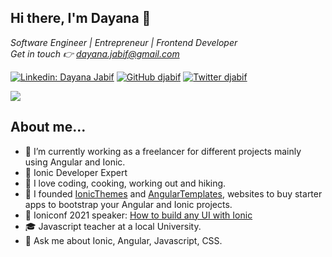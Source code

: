 <h2> Hi there, I'm Dayana 👋</h2>
<p><em>Software Engineer | Entrepreneur | Frontend Developer</br>
Get in touch 👉 <a href="mailto:dayana.jabif@gmail.com" target="_blank">dayana.jabif@gmail.com</a></em></p>

[![Linkedin: Dayana Jabif](https://img.shields.io/badge/-dayanajabif-blue?style=flat-square&logo=Linkedin&logoColor=white&link=https://www.linkedin.com/in/dayanajabif/)](https://www.linkedin.com/in/dayanajabif/)
[![GitHub djabif](https://img.shields.io/github/followers/djabif?label=follow&style=social)](https://github.com/djabif)
[![Twitter djabif](https://img.shields.io/twitter/follow/:djabif?label=Follow)](https://twitter.com/djabif)


![](https://lh3.googleusercontent.com/drive-viewer/AFGJ81q61rmKjEPaSxeFUPa9lWv1tN2yJHvYKuZ5Tco3BWGX1XEaEFnEx_OpfYzdIZ3O9eEmAdj5xqYBvUCrTXnfsXLNQ6HOpw=s2560)


## About me...  

- 🔭 I’m currently working as a freelancer for different projects mainly using Angular and Ionic.
- 🥇 Ionic Developer Expert
- 👯 I love coding, cooking, working out and hiking.
- 🌱 I founded [IonicThemes](https://ionicthemes.com/) and [AngularTemplates](https://angular-templates.io), websites to buy starter apps to bootstrap your Angular and Ionic projects. 
- 📣 Ioniconf 2021 speaker: [How to build any UI with Ionic](https://www.youtube.com/watch?v=3S6r2_nxMho)
- 🎓 Javascript teacher at a local University.
- 💬 Ask me about Ionic, Angular, Javascript, CSS.

